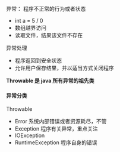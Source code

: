 异常： 程序不正常的行为或者状态

- int a = 5 / 0
- 数组越界访问
- 读取文件，结果该文件不存在

异常处理

- 程序返回到安全状态
- 允许用户保存结果，并以适当方式关闭程序

**Throwable 是 java 所有异常的祖先类**

#### 异常分类

Throwable

- Error 系统内部错误或者资源耗尽，不管
- Exception 程序有关异常，重点关注
- IOException
- RuntimeException 程序自身的错误
